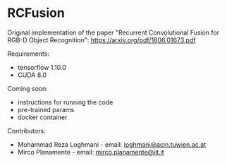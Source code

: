 # RCFusion
Original implementation of the paper "Recurrent Convolutional Fusion for RGB-D Object Recognition": https://arxiv.org/pdf/1806.01673.pdf

Requirements:
* tensorflow 1.10.0
* CUDA 8.0

Coming soon:
* instructions for running the code
* pre-trained params
* docker container
 
Contributors:
* Mohammad Reza Loghmani - email: loghmani@acin.tuwien.ac.at
* Mirco Planamente - email: mirco.planamente@iit.it
